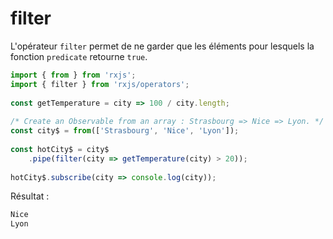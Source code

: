 # filter

L'opérateur `filter` permet de ne garder que les éléments pour lesquels la fonction `predicate` retourne `true`.

```typescript
import { from } from 'rxjs';
import { filter } from 'rxjs/operators';
​
const getTemperature = city => 100 / city.length;
​
/* Create an Observable from an array : Strasbourg => Nice => Lyon. */
const city$ = from(['Strasbourg', 'Nice', 'Lyon']);
​
const hotCity$ = city$
    .pipe(filter(city => getTemperature(city) > 20));
​
hotCity$.subscribe(city => console.log(city));
```

Résultat :

```bash
Nice
Lyon
```

